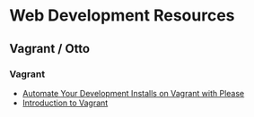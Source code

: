 # Web Development Resources

## Vagrant / Otto

### Vagrant

  * [Automate Your Development Installs on Vagrant with Please](https://scotch.io/bar-talk/automate-your-development-installs-on-vagrant-with-please)
  * [Introduction to Vagrant](http://code.tutsplus.com/tutorials/introduction-to-vagrant--cms-25917)
